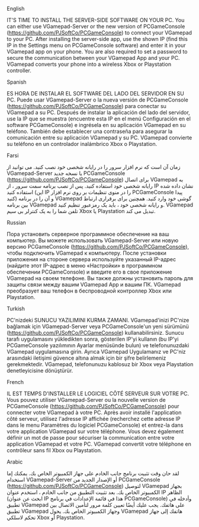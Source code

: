 English

IT'S TIME TO INSTALL THE SERVER-SIDE SOFTWARE ON YOUR PC. You can either use VGamepad-Server or the new version of PCGameConsole (https://github.com/PJSoftCo/PCGameConsole) to connect your VGamepad to your PC. After installing the server-side app, use the shown IP (find this IP in the Settings menu on PCGameConsole software) and enter it in your VGamepad app on your phone. You are also required to set a password to secure the communication between your VGamepad App and your PC. VGamepad converts your phone into a wireless Xbox or Playstation controller.



Spanish

ES HORA DE INSTALAR EL SOFTWARE DEL LADO DEL SERVIDOR EN SU PC. Puede usar VGamepad-Server o la nueva versión de PCGameConsole (https://github.com/PJSoftCo/PCGameConsole) para conectar su VGamepad a su PC. Después de instalar la aplicación del lado del servidor, use la IP que se muestra (encuentre esta IP en el menú Configuración en el software PCGameConsole) e ingrésela en su aplicación VGamepad en su teléfono. También debe establecer una contraseña para asegurar la comunicación entre su aplicación VGamepad y su PC. VGamepad convierte su teléfono en un controlador inalámbrico Xbox o Playstation.



Farsi

زمان آن است که نرم افزار سرور را در رایانه شخصی خود نصب کنید. می توانید از VGamepad-Server یا نسخه جدید PCGameConsole (https://github.com/PJSoftCo/PCGameConsole) برای اتصال VGamepad به رایانه شخصی خود استفاده کنید. پس از نصب برنامه سمت سرور ، از IP نشان داده شده استفاده کنید (این IP را در منوی تنظیمات بر روی نرم افزار PCGameConsole پیدا کنید) و آن را در برنامه VGamepad گوشی خود وارد کنید. همچنین برای برقراری ارتباط بین برنامه VGamepad و رایانه شخصی خود ، باید یک رمزعبور تنظیم کنید. VGamepad تلفن شما را به یک کنترلر بی سیم Xbox یا Playstation تبدیل می کند.


Russian

Пора установить серверное программное обеспечение на ваш компьютер. Вы можете использовать VGamepad-Server или новую версию PCGameConsole (https://github.com/PJSoftCo/PCGameConsole), чтобы подключить VGamepad к компьютеру. После установки приложения на стороне сервера используйте указанный IP-адрес (найдите этот IP-адрес в меню «Настройки» в программном обеспечении PCGameConsole) и введите его в свое приложение VGamepad на своем телефоне. Вы также должны установить пароль для защиты связи между вашим VGamepad App и вашим ПК. VGamepad преобразует ваш телефон в беспроводной контроллер Xbox или Playstation.


Turkish

PC'nizdeki SUNUCU YAZILIMINI KURMA ZAMANI. VGamepad'inizi PC'nize bağlamak için VGamepad-Server veya PCGameConsole'un yeni sürümünü (https://github.com/PJSoftCo/PCGameConsole) kullanabilirsiniz. Sunucu tarafı uygulamasını yükledikten sonra, gösterilen IP'yi kullanın (bu IP'yi PCGameConsole yazılımının Ayarlar menüsünde bulun) ve telefonunuzdaki VGamepad uygulamasına girin. Ayrıca VGamepad Uygulamanız ve PC'niz arasındaki iletişimi güvence altına almak için bir şifre belirlemeniz gerekmektedir. VGamepad, telefonunuzu kablosuz bir Xbox veya Playstation denetleyicisine dönüştürür.

French

IL EST TEMPS D'INSTALLER LE LOGICIEL CÔTÉ SERVEUR SUR VOTRE PC. Vous pouvez utiliser VGamepad-Server ou la nouvelle version de PCGameConsole (https://github.com/PJSoftCo/PCGameConsole) pour connecter votre VGamepad à votre PC. Après avoir installé l'application côté serveur, utilisez l'adresse IP affichée (recherchez cette adresse IP dans le menu Paramètres du logiciel PCGameConsole) et entrez-la dans votre application VGamepad sur votre téléphone. Vous devez également définir un mot de passe pour sécuriser la communication entre votre application VGamepad et votre PC. VGamepad convertit votre téléphone en contrôleur sans fil Xbox ou Playstation.


Arabic

لقد حان وقت تثبيت برنامج جانب الخادم على جهاز الكمبيوتر الخاص بك. يمكنك إما استخدام VGamepad-Server أو الإصدار الجديد من PCGameConsole (https://github.com/PJSoftCo/PCGameConsole) لتوصيل VGamepad بجهاز الكمبيوتر الخاص بك. بعد تثبيت التطبيق من جانب الخادم ، استخدم عنوان IP الظاهر (ابحث عن عنوان IP هذا في قائمة الإعدادات في برنامج PCGameConsole) وأدخله في تطبيق VGamepad على هاتفك. يجب عليك أيضًا تعيين كلمة مرور لتأمين الاتصال بين تطبيق VGamepad وجهاز الكمبيوتر الخاص بك. يحول VGamepad هاتفك إلى جهاز تحكم لاسلكي Xbox أو Playstation.

